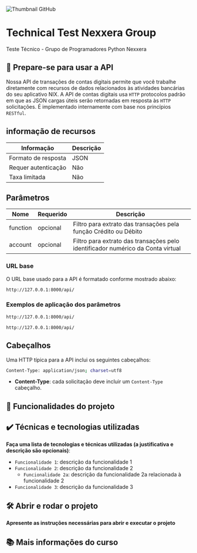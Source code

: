 ![Thumbnail GitHub](https://user-images.githubusercontent.com/8989346/123303345-171fc980-d4f4-11eb-84ae-cb0e49bfb126.png)

# Technical Test Nexxera Group

Teste Técnico - Grupo de Programadores Python Nexxera

## 🔗 Prepare-se para usar a API

Nossa API de transações de contas digitais permite que você trabalhe diretamente com recursos de dados 
relacionados às atividades bancárias do seu aplicativo NIX. A API de contas digitais usa `HTTP` protocolos padrão em que as JSON cargas úteis serão retornadas em resposta às `HTTP` solicitações. É implementado internamente com base nos princípios `RESTful`.

## informação de recursos

| Informação | Descrição |
| ------------------- | ------------------- |
| Formato de resposta | JSON |
| Requer autenticação | Não |
| Taxa limitada | Não |


## Parâmetros

| Nome | Requerido | Descrição |
| ------------------- | ------------------- | ------------------- |
| function | opcional | Filtro para extrato das transações pela função Crédito ou Débito |
| account | opcional | Filtro para extrato das transações pelo identificador numérico da Conta virtual |

### URL base

O URL base usado para a API é formatado conforme mostrado abaixo:

```bash
http://127.0.0.1:8000/api/
```

### Exemplos de aplicação dos parâmetros

```bash
http://127.0.0.1:8000/api/
```

```url
http://127.0.0.1:8000/api/
```

## Cabeçalhos

Uma HTTP típica para a API inclui os seguintes cabeçalhos:

```bash
Content-Type: application/json; charset=utf8
```

- <b>Content-Type</b>: cada solicitação deve incluir um `Content-Type` cabeçalho.

## 🔨 Funcionalidades do projeto

## ✔️ Técnicas e tecnologias utilizadas

**Faça uma lista de tecnologias e técnicas utilizadas (a justificativa e descrição são opcionais)**:

- `Funcionalidade 1`: descrição da funcionalidade 1
- `Funcionalidade 2`: descrição da funcionalidade 2
    - `Funcionalidade 2a`: descrição da funcionalidade 2a relacionada à funcionalidade 2
- `Funcionalidade 3`: descrição da funcionalidade 3

## 🛠️ Abrir e rodar o projeto

**Apresente as instruções necessárias para abrir e executar o projeto**

## 📚 Mais informações do curso